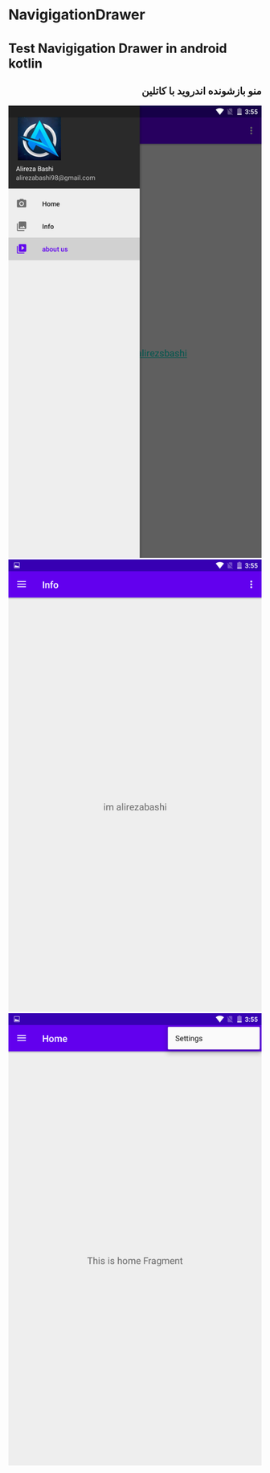 # NavigigationDrawer
<h1 style="font-size:25px">Test Navigigation Drawer in android kotlin</h1>
<h2 style="font-size:20px" dir="rtl">
منو بازشونده اندروید با کاتلین
</h2>
<img src="scr001.png" alt="Test NavigigationDrawer in android kotlin" title="NavigigationDrawer" widht="500px" height="900px">
<img src="scr002.png" alt="Test NavigigationDrawer in android kotlin" title="NavigigationDrawer" widht="500px" height="900px">
<img src="scr003.png" alt="Test NavigigationDrawer in android kotlin" title="NavigigationDrawer" widht="500px" height="900px">
